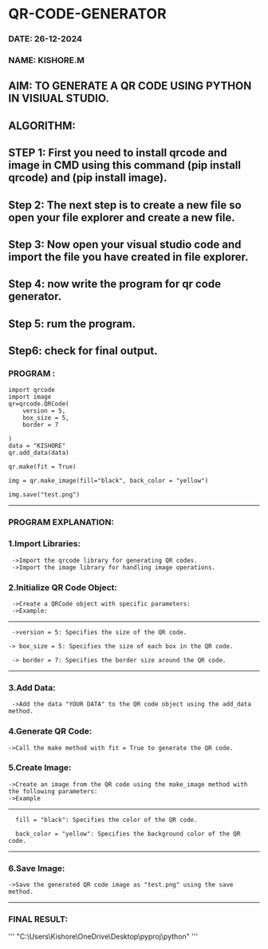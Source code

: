 # QR-CODE-GENERATOR

### DATE: 26-12-2024

### NAME: KISHORE.M

## AIM: TO GENERATE A QR CODE USING PYTHON IN VISIUAL STUDIO.

## ALGORITHM: 
## STEP 1: First you need to install qrcode and image in CMD using this command (pip install qrcode) and (pip install image).
## Step 2: The next step is to create a new file so open your file explorer and create a new file.
## Step 3: Now  open your visual studio code and import the file you have created in file explorer.
## Step 4: now write the program for qr code generator.
## Step 5: rum the program.
## Step6: check for final output.

### PROGRAM :
```
import qrcode
import image
qr=qrcode.QRCode(
    version = 5, 
    box_size = 5, 
    border = 7

)
data = "KISHORE"
qr.add_data(data)

qr.make(fit = True)

img = qr.make_image(fill="black", back_color = "yellow")

img.save("test.png")

```
-----------------------------------------------------------------------------------------------------
### PROGRAM EXPLANATION: 

### 1.Import Libraries:
     ->Import the qrcode library for generating QR codes.
     ->Import the image library for handling image operations.

### 2.Initialize QR Code Object:
     ->Create a QRCode object with specific parameters:
     ->Example:
  --------------------------------------------------------------------
     ->version = 5: Specifies the size of the QR code.                 
     
    -> box_size = 5: Specifies the size of each box in the QR code.
     
     -> border = 7: Specifies the border size around the QR code.

--------------------------------------------------------------------------
### 3.Add Data:
     ->Add the data "YOUR DATA" to the QR code object using the add_data method.
   
### 4.Generate QR Code:
    ->Call the make method with fit = True to generate the QR code.
    
### 5.Create Image:  
    ->Create an image from the QR code using the make_image method with the following parameters:
    ->Example
------------------------------------------------------------------------------------------
      fill = "black": Specifies the color of the QR code.

      back_color = "yellow": Specifies the background color of the QR code.
-----------------------------------------------------------------------------------------

### 6.Save Image:
    ->Save the generated QR code image as "test.png" using the save method.
    
------------------------------------------------------------------------------------------------------

### FINAL RESULT:
 '''
"C:\Users\Kishore\OneDrive\Desktop\pyproj\python"
'''


